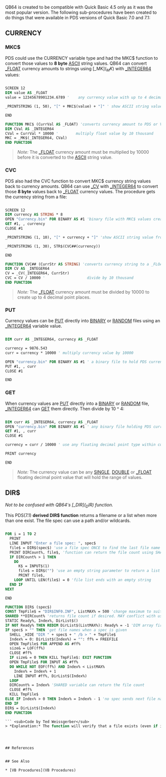 QB64 is created to be compatible with Quick Basic 4.5 only as it was the most popular version. The following sub-procedures have been created to do things that were available in PDS versions of Quick Basic 7.0 and 7.1:

## CURRENCY



### MKC$

PDS could use the CURRENCY variable type and had the MKC$ function to convert those values to **8 byte** [ASCII](ASCII) string values. QB64 can convert [_FLOAT](_FLOAT) currency amounts to strings using [_MK$](_MK$) with [_INTEGER64](_INTEGER64) values:

```vb

SCREEN 12
DIM value AS _FLOAT
value = 12345678901234.6789 '    any currency value with up to 4 decimal point places

_PRINTSTRING (1, 50), "[" + MKC$(value) + "]" ' show ASCII string value

END

FUNCTION MKC$ (CurrVal AS _FLOAT) 'converts currency amount to PDS or VB currency string
DIM CVal AS _INTEGER64
CVal = CurrVal * 10000 '        multiply float value by 10 thousand
MKC = _MK$(_INTEGER64, CVal)
END FUNCTION 

```
>  *Note:* The [_FLOAT](_FLOAT) currency amount must be multiplied by 10000 before it is converted to the [ASCII](ASCII) string value.

### CVC

PDS also had the CVC function to convert MKC$ currency string values back to currency amounts. QB64 can use [_CV](_CV) with [_INTEGER64](_INTEGER64) to convert those **8 byte** values back to [_FLOAT](_FLOAT) currency values. The procedure gets the currency string from a file:

```vb

SCREEN 12
DIM currency AS STRING * 8
OPEN "Currency.bin" FOR BINARY AS #1 'binary file with MKC$ values created by PDS or VB
GET #1, , currency
CLOSE #1

_PRINTSTRING (1, 10), "[" + currency + "]" 'show ASCII string value from file

_PRINTSTRING (1, 30), STR$(CVC##(currency))

END

FUNCTION CVC## (CurrStr AS STRING) 'converts currency string to a _FLOAT currency amount
DIM CV AS _INTEGER64
CV = _CV(_INTEGER64, CurrStr)
CVC = CV / 10000 '                   divide by 10 thousand
END FUNCTION 

```
>  *Note:* The [_FLOAT](_FLOAT) currency amount must be divided by 10000 to create up to 4 decimal point places.

### PUT

Currency values can be [PUT](PUT) directly into [BINARY](BINARY) or [RANDOM](RANDOM) files using an [_INTEGER64](_INTEGER64) variable value.


```vb

DIM curr AS _INTEGER64, currency AS _FLOAT

currency = 9876.543
curr = currency * 10000 ' multiply currency value by 10000

OPEN "currency.bin" FOR BINARY AS #1 ' a binary file to hold PDS currency values
PUT #1, , curr
CLOSE #1

END 

```

### GET

When currency values are [PUT](PUT) directly into a [BINARY](BINARY) or [RANDOM](RANDOM) file, [_INTEGER64](_INTEGER64) can [GET](GET) them directly. Then divide by 10 ^ 4: 

```vb

DIM curr AS _INTEGER64, currency AS _FLOAT
OPEN "currency.bin" FOR BINARY AS #1 ' any binary file holding PDS currency values
GET #1, , curr
CLOSE #1

currency = curr / 10000 ' use any floating decimal point type within currency range

PRINT currency

END 

```
>  *Note:* The currency value can be any [SINGLE](SINGLE), [DOUBLE](DOUBLE) or [_FLOAT](_FLOAT) floating decimal point value that will hold the range of values.




## DIR$

*Not to be confused with QB64's [_DIR$](_DIR$) function.*

This PDS(7.1) **derived DIR$ function** returns a filename or a list when more than one exist. The file spec can use a path and/or wildcards.

```vb

FOR i = 1 TO 2
  PRINT
  LINE INPUT "Enter a file spec: ", spec$
  file$ = DIR$(spec$) 'use a file spec ONCE to find the last file name listed
  PRINT DIRCount%, file$, 'function can return the file count using SHARED variable
  IF DIRCount% > 1 THEN
    DO
      K$ = INPUT$(1)
      file$ = DIR$("") 'use an empty string parameter to return a list of files!
      PRINT file$,
    LOOP UNTIL LEN(file$) = 0 'file list ends with an empty string
  END IF
NEXT

END

FUNCTION DIR$ (spec$)
CONST TmpFile$ = "DIR$INF0.INF", ListMAX% = 500 'change maximum to suit your needs
SHARED **DIRCount% 'returns file count if desired. MAY conflict with user's existing code**
STATIC Ready%, Index%, DirList$()
IF NOT Ready% THEN REDIM DirList$(ListMAX%): Ready% = -1 'DIM array first use
IF spec$ > "" THEN 'get file names when a spec is given
  SHELL _HIDE "DIR " + spec$ + " /b > " + TmpFile$
  Index% = 0: DirList$(Index%) = "": ff% = FREEFILE
  OPEN TmpFile$ FOR APPEND AS #ff%
  size& = LOF(ff%)
  CLOSE #ff%
  IF size& = 0 THEN KILL TmpFile$: EXIT FUNCTION
  OPEN TmpFile$ FOR INPUT AS #ff%
  DO WHILE NOT EOF(ff%) AND Index% < ListMAX%
    Index% = Index% + 1
    LINE INPUT #ff%, DirList$(Index%)
  LOOP
  DIRCount% = Index% 'SHARED variable can return the file count
  CLOSE #ff%
  KILL TmpFile$
ELSE IF Index% > 0 THEN Index% = Index% - 1 'no spec sends next file name
END IF
DIR$ = DirList$(Index%)
END FUNCTION 

``` <sub>Code by Ted Weissgerber</sub>
> *Explanation:* The function will verify that a file exists (even if it is empty) by returning it's name or it returns an empty string if no file exists. It can return a list of file names by using an empty string parameter("") after sending a wildcard spec to get the first file name. The number of file names found is returned by using the SHARED variable, **DIRCount%**. Unlike the PDS DIR$ function, **it MUST use an empty string parameter until QB64 supports optional parameters!** The function does NOT delete empty files.




## References


## See Also

* [VB Procedures](VB Procedures)




